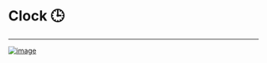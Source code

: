 # Clock 🕒 
----------------------------------------------
[![image](https://user-images.githubusercontent.com/50515418/130174955-c589c9d2-b428-4e74-9f4c-d5fbea1a898a.png)](https://imvickykumar999.github.io/Wall-Clock/)

